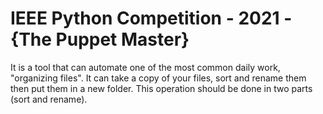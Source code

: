 # IEEE Python Competition - 2021 - {The Puppet Master} 
 It is a tool that can automate one of the most common daily work, "organizing files".
 It can take a copy of your files, sort and rename them then put them in a new folder. 
 This operation should be done in two parts (sort and rename).  
